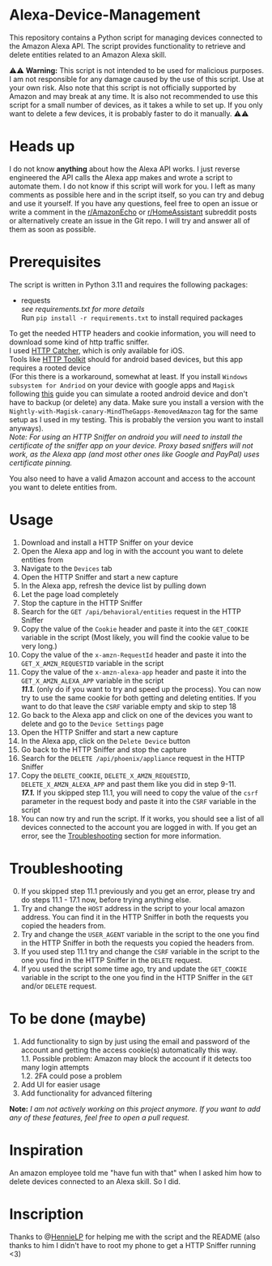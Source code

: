 
# Alexa-Device-Management

This repository contains a Python script for managing devices connected to the Amazon Alexa API. The script provides functionality to retrieve and delete entities related to an Amazon Alexa skill.

⚠️⚠️ **Warning:** This script is not intended to be used for malicious purposes. I am not responsible for any damage caused by the use of this script. Use at your own risk. Also note that this script is not officially supported by Amazon and may break at any time. It is also not recommended to use this script for a small number of devices, as it takes a while to set up. If you only want to delete a few devices, it is probably faster to do it manually. ⚠️⚠️

# Heads up

I do not know **anything** about how the Alexa API works. I just reverse engineered the API calls the Alexa app makes and wrote a script to automate them. I do not know if this script will work for you. I left as many comments as possible here and in the script itself, so you can try and debug and use it yourself. If you have any questions, feel free to open an issue or write a comment in the [r/AmazonEcho](https://www.reddit.com/r/amazonecho/comments/18phvps/manage_amazon_alexa_devices_with_python/?utm_source=share&utm_medium=web2x&context=3) or [r/HomeAssistant](https://www.reddit.com/r/homeassistant/comments/18phwta/manage_amazon_alexa_devices_with_python/?utm_source=share&utm_medium=web2x&context=3) subreddit posts or alternatively create an issue in the Git repo. I will try and answer all of them as soon as possible.

# Prerequisites

The script is written in Python 3.11 and requires the following packages:
- requests  
_see requirements.txt for more details_   
Run `pip install -r requirements.txt` to install required packages

To get the needed HTTP headers and cookie information, you will need to download some kind of http traffic sniffer.  
I used [HTTP Catcher](https://apps.apple.com/de/app/http-catcher/id1445874902), which is only available for iOS.  
Tools like [HTTP Toolkit](https://httptoolkit.tech/) should for android based devices, but this app requires a rooted device  
(For this there is a workaround, somewhat at least. If you install `Windows subsystem for Andriod` on your device with google apps and `Magisk` following [this](https://ahaan.co.uk/article/top_stories/google-play-store-windows-11-install) guide you can simulate a rooted android device and don't have to backup (or delete) any data. Make sure you install a version with the `Nightly-with-Magisk-canary-MindTheGapps-RemovedAmazon` tag for the same setup as I used in my testing. This is probably the version you want to install anyways).  
_Note: For using an HTTP Sniffer on android you will need to install the certificate of the sniffer app on your device. Proxy based sniffers will not work, as the Alexa app (and most other ones like Google and PayPal) uses certificate pinning._

You also need to have a valid Amazon account and access to the account you want to delete entities from.

# Usage

1. Download and install a HTTP Sniffer on your device
2. Open the Alexa app and log in with the account you want to delete entities from
3. Navigate to the `Devices` tab
4. Open the HTTP Sniffer and start a new capture
5. In the Alexa app, refresh the device list by pulling down
6. Let the page load completely
7. Stop the capture in the HTTP Sniffer
8. Search for the `GET /api/behavioral/entities` request in the HTTP Sniffer
9. Copy the value of the `Cookie` header and paste it into the `GET_COOKIE` variable in the script (Most likely, you will find the cookie value to be very long.)
10. Copy the value of the `x-amzn-RequestId` header and paste it into the `GET_X_AMZN_REQUESTID` variable in the script
11. Copy the value of the `x-amzn-alexa-app` header and paste it into the `GET_X_AMZN_ALEXA_APP` variable in the script  
    **_11.1._** (only do if you want to try and speed up the process). You can now try to use the same cookie for both getting and deleting entities. If you want to do that leave the `CSRF` variable empty and skip to step 18
12. Go back to the Alexa app and click on one of the devices you want to delete and go to the `Device Settings` page
13. Open the HTTP Sniffer and start a new capture
14. In the Alexa app, click on the `Delete Device` button
15. Go back to the HTTP Sniffer and stop the capture
16. Search for the `DELETE /api/phoenix/appliance` request in the HTTP Sniffer
17. Copy the `DELETE_COOKIE`, `DELETE_X_AMZN_REQUESTID`, `DELETE_X_AMZN_ALEXA_APP` and past them like you did in step 9-11.  
    **_17.1._** If you skipped step 11.1, you will need to copy the value of the `csrf` parameter in the request body and paste it into the `CSRF` variable in the script
18. You can now try and run the script. If it works, you should see a list of all devices connected to the account you are logged in with. If you get an error, see the [Troubleshooting](/#troubleshooting) section for more information.

# Troubleshooting

0. If you skipped step 11.1 previously and you get an error, please try and do steps 11.1 - 17.1 now, before trying anything else.
1. Try and change the `HOST` address in the script to your local amazon address. You can find it in the HTTP Sniffer in both the requests you copied the headers from.
2. Try and change the `USER_AGENT` variable in the script to the one you find in the HTTP Sniffer in both the requests you copied the headers from.
3. If you used step 11.1 try and change the `CSRF` variable in the script to the one you find in the HTTP Sniffer in the `DELETE` request.
4. If you used the script some time ago, try and update the `GET_COOKIE` variable in the script to the one you find in the HTTP Sniffer in the `GET` and/or `DELETE` request.

# To be done (maybe)
1. Add functionality to sign by just using the email and password of the account and getting the access cookie(s) automatically this way.  
    1.1. Possible problem: Amazon may block the account if it detects too many login attempts  
    1.2. 2FA could pose a problem  
2. Add UI for easier usage
3. Add functionality for advanced filtering 

__Note:__ _I am not actively working on this project anymore. If you want to add any of these features, feel free to open a pull request._

# Inspiration

An amazon employee told me "have fun with that" when I asked him how to delete devices connected to an Alexa skill. So I did.

# Inscription

Thanks to @[HennieLP](https://github.com/hennielp) for helping me with the script and the README (also thanks to him I didn't have to root my phone to get a HTTP Sniffer running <3)
